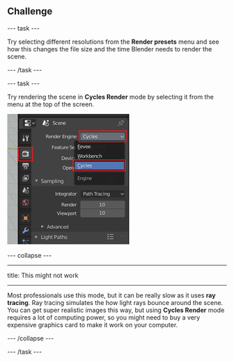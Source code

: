 ## Challenge
--- task ---

Try selecting different resolutions from the **Render presets** menu and see how this changes the file size and the time Blender needs to render the scene.

--- /task ---

--- task ---

Try rendering the scene in **Cycles Render** mode by selecting it from the menu at the top of the screen.

![Cycles render](images/cycles-render.png)

--- collapse ---

---

title: This might not work

---

Most professionals use this mode, but it can be really slow as it uses **ray tracing**. Ray tracing simulates the how light rays bounce around the scene. You can get super realistic images this way, but using **Cycles Render** mode requires a lot of computing power, so you might need to buy a very expensive graphics card to make it work on your computer.

--- /collapse ---

--- /task ---
